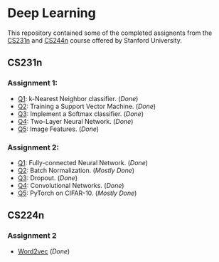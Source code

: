 # Deep Learning
 
This repository contained some of the completed assignents from the [CS231n](http://cs231n.stanford.edu/) and [CS244n](http://web.stanford.edu/class/cs224n/) course offered by Stanford University.

## CS231n
### Assignment 1:
- [Q1](https://github.com/krishkpar/Deep-Learning/blob/main/CS231n/assignment1/knn.ipynb): k-Nearest Neighbor classifier. (_Done_)
- [Q2](https://github.com/krishkpar/Deep-Learning/blob/main/CS231n/assignment1/svm.ipynb): Training a Support Vector Machine. (_Done_)
- [Q3](https://github.com/krishkpar/Deep-Learning/blob/main/CS231n/assignment1/softmax.ipynb): Implement a Softmax classifier. (_Done_)
- [Q4](https://github.com/krishkpar/Deep-Learning/blob/main/CS231n/assignment1/two_layer_net.ipynb): Two-Layer Neural Network. (_Done_)
- [Q5](https://github.com/krishkpar/Deep-Learning/blob/main/CS231n/assignment1/features.ipynb): Image Features. (_Done_)

### Assignment 2:
- [Q1](https://github.com/krishkpar/Deep-Learning/blob/main/CS231n/assignment2/FullyConnectedNets.ipynb): Fully-connected Neural Network. (_Done_)
- [Q2](https://github.com/krishkpar/Deep-Learning/blob/main/CS231n/assignment2/BatchNormalization.ipynb): Batch Normalization. (_Mostly Done_)
- [Q3](https://github.com/krishkpar/Deep-Learning/blob/main/CS231n/assignment2/Dropout.ipynb): Dropout. (_Done_)
- [Q4](https://github.com/krishkpar/Deep-Learning/blob/main/CS231n/assignment2/ConvolutionalNetworks.ipynb): Convolutional Networks. (_Done_)
- [Q5](https://github.com/krishkpar/Deep-Learning/blob/main/CS231n/assignment2/PyTorch.ipynb): PyTorch on CIFAR-10. (_Mostly Done_)

## CS224n
### Assignment 2
- [Word2vec](https://github.com/krishkpar/Deep-Learning/blob/main/CS224n/a2/word2vec.py) (_Done_)
